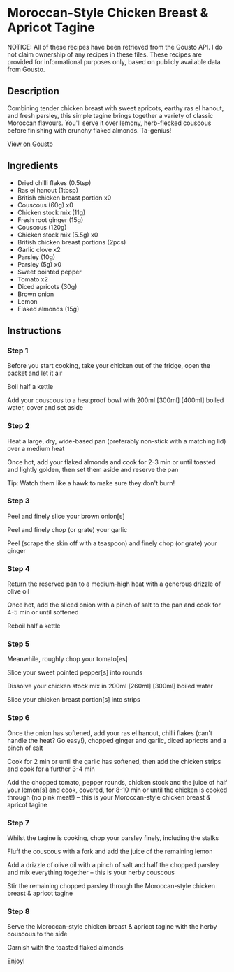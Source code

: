 # Moroccan-Style Chicken Breast & Apricot Tagine

NOTICE: All of these recipes have been retrieved from the Gousto API. I do not claim ownership of any recipes in these files. These recipes are provided for informational purposes only, based on publicly available data from Gousto.

## Description

Combining tender chicken breast with sweet apricots, earthy ras el hanout, and fresh parsley, this simple tagine brings together a variety of classic Moroccan flavours. You'll serve it over lemony, herb-flecked couscous before finishing with crunchy flaked almonds. Ta-genius! 

[View on Gousto](https://www.gousto.co.uk/recipes/cookbook/moroccan-style-chicken-breast-apricot-lemon-tagine)

## Ingredients

- Dried chilli flakes (0.5tsp)
- Ras el hanout (1tbsp)
- British chicken breast portion x0
- Couscous (60g) x0
- Chicken stock mix (11g)
- Fresh root ginger (15g)
- Couscous (120g)
- Chicken stock mix (5.5g) x0
- British chicken breast portions (2pcs)
- Garlic clove x2
- Parsley (10g)
- Parsley (5g) x0
- Sweet pointed pepper
- Tomato x2
- Diced apricots (30g)
- Brown onion
- Lemon
- Flaked almonds (15g)

## Instructions


### Step 1

Before you start cooking, take your chicken out of the fridge, open the packet and let it air

Boil half a kettle

Add your couscous to a heatproof bowl with 200ml <span class="text-purple">[300ml]</span><span class="text-danger"> [400ml]</span> boiled water, cover and set aside


### Step 2

Heat a large, dry, wide-based pan (preferably non-stick with a matching lid) over a medium heat

Once hot, add your flaked almonds and cook for 2-3 min or until toasted and lightly golden, then set them aside and reserve the pan

Tip: Watch them like a hawk to make sure they don't burn!


### Step 3

Peel and finely slice your brown onion[s]

Peel and finely chop (or grate) your garlic

Peel (scrape the skin off with a teaspoon) and finely chop (or grate) your ginger


### Step 4

Return the reserved pan to a medium-high heat with a generous drizzle of olive oil

Once hot, add the sliced onion with a pinch of salt to the pan and cook for 4-5 min or until softened

Reboil half a kettle


### Step 5

Meanwhile, roughly chop your tomato[es]

Slice your sweet pointed pepper[s] into rounds

Dissolve your chicken stock mix in 200ml <span class="text-purple">[260ml]</span> <span class="text-danger">[300ml]</span> boiled water

Slice your chicken breast portion[s] into strips


### Step 6

Once the onion has softened, add your ras el hanout, chilli flakes (can't handle the heat? Go easy!), chopped ginger and garlic, diced apricots and a pinch of salt

Cook for 2 min or until the garlic has softened, then add the chicken strips and cook for a further 3-4 min

Add the chopped tomato, pepper rounds, chicken stock and the juice of half your lemon[s] and cook, covered, for 8-10 min or until the chicken is cooked through (no pink meat!) – this is your Moroccan-style chicken breast & apricot tagine


### Step 7

Whilst the tagine is cooking, chop your parsley finely, including the stalks

Fluff the couscous with a fork and add the juice of the remaining lemon

Add a drizzle of olive oil with a pinch of salt and half the chopped parsley and mix everything together – this is your herby couscous

Stir the remaining chopped parsley through the Moroccan-style chicken breast & apricot tagine

### Step 8

Serve the Moroccan-style chicken breast & apricot tagine with the herby couscous to the side

Garnish with the toasted flaked almonds

Enjoy!


